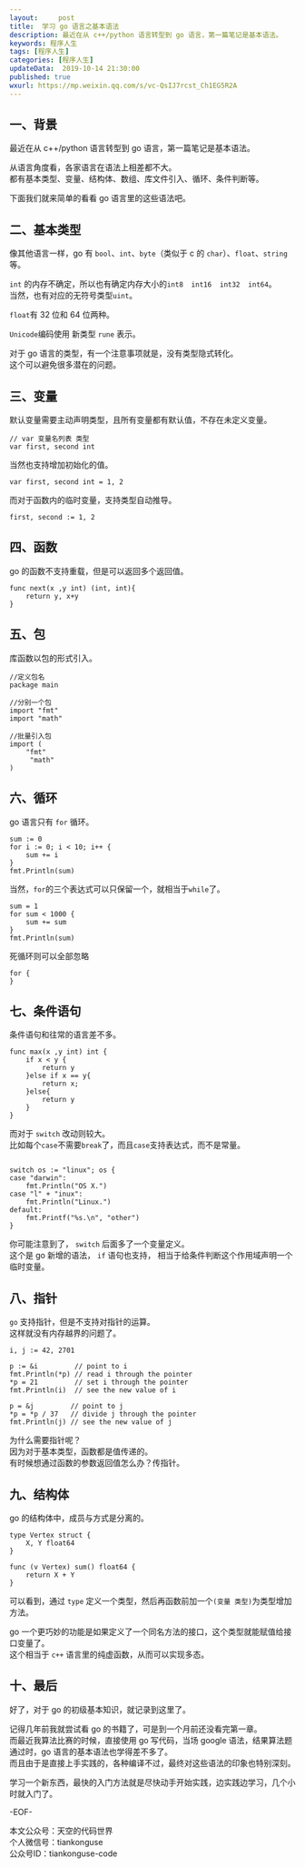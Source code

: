```yaml
---   
layout:     post  
title:  学习 go 语言之基本语法  
description: 最近在从 c++/python 语言转型到 go 语言，第一篇笔记是基本语法。  
keywords: 程序人生  
tags: [程序人生]    
categories: [程序人生]  
updateData:  2019-10-14 21:30:00  
published: true  
wxurl: https://mp.weixin.qq.com/s/vc-QsIJ7rcst_Ch1EG5R2A  
---  
```



## 一、背景  


最近在从 c++/python 语言转型到 go 语言，第一篇笔记是基本语法。  


从语言角度看，各家语言在语法上相差都不大。  
都有基本类型、变量、结构体、数组、库文件引入、循环、条件判断等。  


下面我们就来简单的看看 go 语言里的这些语法吧。  

## 二、基本类型  


像其他语言一样，go 有 `bool`、`int`、`byte`（类似于 c 的 `char`）、`float`、`string`等。  


`int` 的内存不确定，所以也有确定内存大小的`int8  int16  int32  int64`。  
当然，也有对应的无符号类型`uint`。  


`float`有 32 位和 64 位两种。  


`Unicode`编码使用 新类型 `rune` 表示。  


对于 go 语言的类型，有一个注意事项就是，没有类型隐式转化。  
这个可以避免很多潜在的问题。  



## 三、变量  


默认变量需要主动声明类型，且所有变量都有默认值，不存在未定义变量。  


```
// var 变量名列表 类型
var first, second int
```


当然也支持增加初始化的值。  


```
var first, second int = 1, 2
```


而对于函数内的临时变量，支持类型自动推导。  


```
first, second := 1, 2
```


## 四、函数  


go 的函数不支持重载，但是可以返回多个返回值。  


```
func next(x ,y int) (int, int){
    return y, x+y
}
```

## 五、包  


库函数以包的形式引入。  


```
//定义包名
package main

//分别一个包
import "fmt"  
import "math"

//批量引入包
import (
    "fmt"
     "math"
)
```


## 六、循环  

go 语言只有 `for` 循环。  


```
sum := 0
for i := 0; i < 10; i++ {
    sum += i
}
fmt.Println(sum)
```


当然，`for`的三个表达式可以只保留一个，就相当于`while`了。  


```
sum = 1
for sum < 1000 {
    sum += sum
}
fmt.Println(sum)
```


死循环则可以全部忽略  


```
for {
}
```


## 七、条件语句  


条件语句和往常的语言差不多。  


```
func max(x ,y int) int {
    if x < y {
        return y
    }else if x == y{
        return x;
    }else{
        return y
    }
}
```


而对于 `switch` 改动则较大。  
比如每个`case`不需要`break`了，而且`case`支持表达式，而不是常量。  


```

switch os := "linux"; os {
case "darwin":
    fmt.Println("OS X.")
case "l" + "inux":
    fmt.Println("Linux.")
default:
    fmt.Printf("%s.\n", "other")
}
```


你可能注意到了， `switch` 后面多了一个变量定义。  
这个是 go 新增的语法， `if` 语句也支持， 相当于给条件判断这个作用域声明一个临时变量。  


## 八、指针  


`go` 支持指针，但是不支持对指针的运算。  
这样就没有内存越界的问题了。  


```
i, j := 42, 2701

p := &i         // point to i
fmt.Println(*p) // read i through the pointer
*p = 21         // set i through the pointer
fmt.Println(i)  // see the new value of i

p = &j         // point to j
*p = *p / 37   // divide j through the pointer
fmt.Println(j) // see the new value of j
```


为什么需要指针呢？  
因为对于基本类型，函数都是值传递的。  
有时候想通过函数的参数返回值怎么办？传指针。  



## 九、结构体  


go 的结构体中，成员与方式是分离的。  


```
type Vertex struct {
    X, Y float64
}

func (v Vertex) sum() float64 {
    return X + Y
}
```


可以看到，通过 `type` 定义一个类型，然后再函数前加一个`(变量 类型)`为类型增加方法。  


go 一个更巧妙的功能是如果定义了一个同名方法的接口，这个类型就能赋值给接口变量了。  
这个相当于 `c++` 语言里的纯虚函数，从而可以实现多态。  



## 十、最后  


好了，对于 go 的初级基本知识，就记录到这里了。  


记得几年前我就尝试看 go 的书籍了，可是到一个月前还没看完第一章。  
而最近我算法比赛的时候，直接使用 go 写代码，当场 google 语法，结果算法题通过时，go 语言的基本语法也学得差不多了。  
而且由于是直接上手实践的，各种编译不过，最终对这些语法的印象也特别深刻。  


学习一个新东西，最快的入门方法就是尽快动手开始实践，边实践边学习，几个小时就入门了。  



-EOF-  


本文公众号：天空的代码世界  
个人微信号：tiankonguse  
公众号ID：tiankonguse-code  
  

